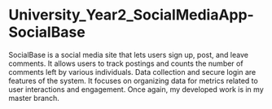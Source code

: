 # University_Year2_SocialMediaApp-SocialBase
SocialBase is a social media site that lets users sign up, post, and leave comments. It allows users to track postings and counts the number of comments left by various individuals. Data collection and secure login are features of the system. It focuses on organizing data for metrics related to user interactions and engagement. Once again, my developed work is in my master branch.
